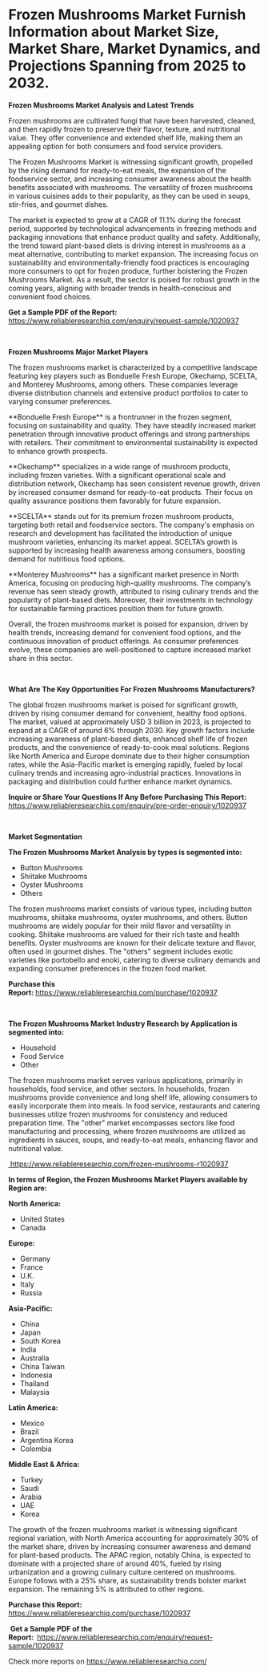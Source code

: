<p><h1>Frozen Mushrooms Market Furnish Information about Market Size, Market Share, Market Dynamics, and Projections Spanning from 2025 to 2032.</h1></p><p><strong>Frozen Mushrooms Market Analysis and Latest Trends</strong></p>
<p><p>Frozen mushrooms are cultivated fungi that have been harvested, cleaned, and then rapidly frozen to preserve their flavor, texture, and nutritional value. They offer convenience and extended shelf life, making them an appealing option for both consumers and food service providers.</p><p>The Frozen Mushrooms Market is witnessing significant growth, propelled by the rising demand for ready-to-eat meals, the expansion of the foodservice sector, and increasing consumer awareness about the health benefits associated with mushrooms. The versatility of frozen mushrooms in various cuisines adds to their popularity, as they can be used in soups, stir-fries, and gourmet dishes. </p><p>The market is expected to grow at a CAGR of 11.1% during the forecast period, supported by technological advancements in freezing methods and packaging innovations that enhance product quality and safety. Additionally, the trend toward plant-based diets is driving interest in mushrooms as a meat alternative, contributing to market expansion. The increasing focus on sustainability and environmentally-friendly food practices is encouraging more consumers to opt for frozen produce, further bolstering the Frozen Mushrooms Market. As a result, the sector is poised for robust growth in the coming years, aligning with broader trends in health-conscious and convenient food choices.</p></p>
<p><strong>Get a Sample PDF of the Report:&nbsp;</strong> <a href="https://www.reliableresearchiq.com/enquiry/request-sample/1020937?utm_campaign=1170&utm_medium=2&utm_source=Github&utm_content=ia&utm_term=14022025&utm_id=frozen-mushrooms">https://www.reliableresearchiq.com/enquiry/request-sample/1020937</a></p>
<p>&nbsp;</p>
<p><strong>Frozen Mushrooms Major Market Players</strong></p>
<p><p>The frozen mushrooms market is characterized by a competitive landscape featuring key players such as Bonduelle Fresh Europe, Okechamp, SCELTA, and Monterey Mushrooms, among others. These companies leverage diverse distribution channels and extensive product portfolios to cater to varying consumer preferences.</p><p>**Bonduelle Fresh Europe** is a frontrunner in the frozen segment, focusing on sustainability and quality. They have steadily increased market penetration through innovative product offerings and strong partnerships with retailers. Their commitment to environmental sustainability is expected to enhance growth prospects.</p><p>**Okechamp** specializes in a wide range of mushroom products, including frozen varieties. With a significant operational scale and distribution network, Okechamp has seen consistent revenue growth, driven by increased consumer demand for ready-to-eat products. Their focus on quality assurance positions them favorably for future expansion.</p><p>**SCELTA** stands out for its premium frozen mushroom products, targeting both retail and foodservice sectors. The company's emphasis on research and development has facilitated the introduction of unique mushroom varieties, enhancing its market appeal. SCELTA’s growth is supported by increasing health awareness among consumers, boosting demand for nutritious food options.</p><p>**Monterey Mushrooms** has a significant market presence in North America, focusing on producing high-quality mushrooms. The company’s revenue has seen steady growth, attributed to rising culinary trends and the popularity of plant-based diets. Moreover, their investments in technology for sustainable farming practices position them for future growth.</p><p>Overall, the frozen mushrooms market is poised for expansion, driven by health trends, increasing demand for convenient food options, and the continuous innovation of product offerings. As consumer preferences evolve, these companies are well-positioned to capture increased market share in this sector.</p></p>
<p>&nbsp;</p>
<p><strong>What Are The Key Opportunities For Frozen Mushrooms Manufacturers?</strong></p>
<p><p>The global frozen mushrooms market is poised for significant growth, driven by rising consumer demand for convenient, healthy food options. The market, valued at approximately USD 3 billion in 2023, is projected to expand at a CAGR of around 6% through 2030. Key growth factors include increasing awareness of plant-based diets, enhanced shelf life of frozen products, and the convenience of ready-to-cook meal solutions. Regions like North America and Europe dominate due to their higher consumption rates, while the Asia-Pacific market is emerging rapidly, fueled by local culinary trends and increasing agro-industrial practices. Innovations in packaging and distribution could further enhance market dynamics.</p></p>
<p><strong>Inquire or Share Your Questions If Any Before Purchasing This Report:</strong> <a href="https://www.reliableresearchiq.com/enquiry/pre-order-enquiry/1020937?utm_campaign=1170&utm_medium=2&utm_source=Github&utm_content=ia&utm_term=14022025&utm_id=frozen-mushrooms">https://www.reliableresearchiq.com/enquiry/pre-order-enquiry/1020937</a></p>
<p>&nbsp;</p>
<p><strong>Market Segmentation</strong></p>
<p><strong>The Frozen Mushrooms Market Analysis by types is segmented into:</strong></p>
<p><ul><li>Button Mushrooms</li><li>Shiitake Mushrooms</li><li>Oyster Mushrooms</li><li>Others</li></ul></p>
<p><p>The frozen mushrooms market consists of various types, including button mushrooms, shiitake mushrooms, oyster mushrooms, and others. Button mushrooms are widely popular for their mild flavor and versatility in cooking. Shiitake mushrooms are valued for their rich taste and health benefits. Oyster mushrooms are known for their delicate texture and flavor, often used in gourmet dishes. The "others" segment includes exotic varieties like portobello and enoki, catering to diverse culinary demands and expanding consumer preferences in the frozen food market.</p></p>
<p><strong>Purchase this Report:&nbsp;</strong><a href="https://www.reliableresearchiq.com/purchase/1020937?utm_campaign=1170&utm_medium=2&utm_source=Github&utm_content=ia&utm_term=14022025&utm_id=frozen-mushrooms">https://www.reliableresearchiq.com/purchase/1020937</a></p>
<p>&nbsp;</p>
<p><strong>The Frozen Mushrooms Market Industry Research by Application is segmented into:</strong></p>
<p><ul><li>Household</li><li>Food Service</li><li>Other</li></ul></p>
<p><p>The frozen mushrooms market serves various applications, primarily in households, food service, and other sectors. In households, frozen mushrooms provide convenience and long shelf life, allowing consumers to easily incorporate them into meals. In food service, restaurants and catering businesses utilize frozen mushrooms for consistency and reduced preparation time. The "other" market encompasses sectors like food manufacturing and processing, where frozen mushrooms are utilized as ingredients in sauces, soups, and ready-to-eat meals, enhancing flavor and nutritional value.</p></p>
<p><a href="https://www.reliableresearchiq.com/frozen-mushrooms-r1020937?utm_campaign=1170&utm_medium=2&utm_source=Github&utm_content=ia&utm_term=14022025&utm_id=frozen-mushrooms">&nbsp;https://www.reliableresearchiq.com/frozen-mushrooms-r1020937</a></p>
<p><strong>In terms of Region, the Frozen Mushrooms Market Players available by Region are:</strong></p>
<p>
    <p> <strong> North America: </strong>
        <ul>
            <li>United States</li>
            <li>Canada</li>
        </ul>
        </p> 
    <p> <strong> Europe: </strong>
        <ul>
            <li>Germany</li>
            <li>France</li>
            <li>U.K.</li>
            <li>Italy</li>
            <li>Russia</li>
        </ul>
        </p> 
    <p> <strong> Asia-Pacific: </strong>
        <ul>
            <li>China</li>
            <li>Japan</li>
            <li>South Korea</li>
            <li>India</li>
            <li>Australia</li>
            <li>China Taiwan</li>
            <li>Indonesia</li>
            <li>Thailand</li>
            <li>Malaysia</li>
        </ul>
        </p> 
    <p> <strong> Latin America: </strong>
        <ul>
            <li>Mexico</li>
            <li>Brazil</li>
            <li>Argentina Korea</li>
            <li>Colombia</li>
        </ul>
        </p> 
    <p> <strong> Middle East & Africa: </strong>
        <ul>
            <li>Turkey</li>
            <li>Saudi</li>
            <li>Arabia</li>
            <li>UAE</li>
            <li>Korea</li>
        </ul>
    </p>
    </p>
<p><p>The growth of the frozen mushrooms market is witnessing significant regional variation, with North America accounting for approximately 30% of the market share, driven by increasing consumer awareness and demand for plant-based products. The APAC region, notably China, is expected to dominate with a projected share of around 40%, fueled by rising urbanization and a growing culinary culture centered on mushrooms. Europe follows with a 25% share, as sustainability trends bolster market expansion. The remaining 5% is attributed to other regions.</p></p>
<p><strong>Purchase this Report: </strong><a href="https://www.reliableresearchiq.com/purchase/1020937?utm_campaign=1170&utm_medium=2&utm_source=Github&utm_content=ia&utm_term=14022025&utm_id=frozen-mushrooms">https://www.reliableresearchiq.com/purchase/1020937</a></p>
<p>&nbsp;<strong>Get a Sample PDF of the Report:&nbsp;&nbsp;</strong><a href="https://www.reliableresearchiq.com/enquiry/request-sample/1020937?utm_campaign=1170&utm_medium=2&utm_source=Github&utm_content=ia&utm_term=14022025&utm_id=frozen-mushrooms">https://www.reliableresearchiq.com/enquiry/request-sample/1020937</a></p>
<p><strong></strong></p>
<p>Check more reports on <a href="https://www.reliableresearchiq.com/?utm_campaign=1170&utm_medium=2&utm_source=Github&utm_content=ia&utm_term=14022025&utm_id=frozen-mushrooms">https://www.reliableresearchiq.com/</a></p>